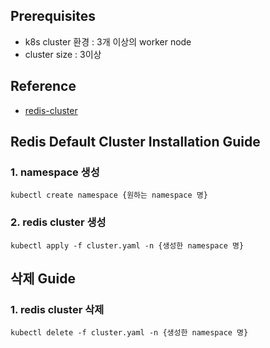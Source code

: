 ## Prerequisites
- k8s cluster 환경 : 3개 이상의 worker node
- cluster size : 3이상

## Reference
- [redis-cluster](https://ot-container-kit.github.io/redis-operator/guide/redis-cluster-config.html#helm-parameters)

## Redis Default Cluster Installation Guide
### 1. namespace 생성
```shell
kubectl create namespace {원하는 namespace 명}
```
### 2. redis cluster 생성
```shell
kubectl apply -f cluster.yaml -n {생성한 namespace 명}
```

## 삭제 Guide
### 1. redis cluster 삭제
```shell
kubectl delete -f cluster.yaml -n {생성한 namespace 명}
```
